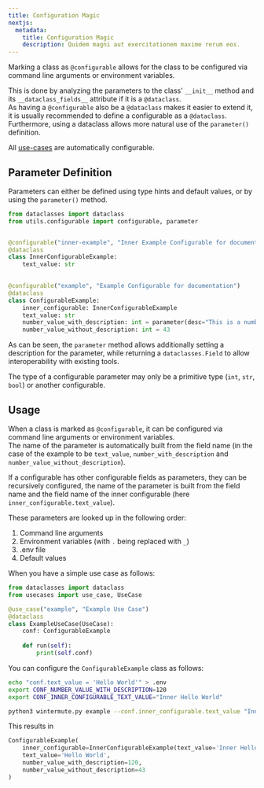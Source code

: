 ```yaml
---
title: Configuration Magic
nextjs:
  metadata:
    title: Configuration Magic
    description: Quidem magni aut exercitationem maxime rerum eos.
---
```


Marking a class as `@configurable` allows for the class to be configured via command line arguments or environment variables.

This is done by analyzing the parameters to the class' `__init__` method and its `__dataclass_fields__` attribute if it is a `@dataclass`.  
As having a `@configurable` also be a `@dataclass` makes it easier to extend it, it is usually recommended to define a configurable as a `@dataclass`.
Furthermore, using a dataclass allows more natural use of the `parameter()` definition.

All [use-cases](use_case.md) are automatically configurable.

## Parameter Definition

Parameters can either be defined using type hints and default values, or by using the `parameter()` method.

```python
from dataclasses import dataclass
from utils.configurable import configurable, parameter


@configurable("inner-example", "Inner Example Configurable for documentation")
@dataclass
class InnerConfigurableExample:
    text_value: str
    

@configurable("example", "Example Configurable for documentation")
@dataclass
class ConfigurableExample:
    inner_configurable: InnerConfigurableExample
    text_value: str
    number_value_with_description: int = parameter(desc="This is a number value", default=42)
    number_value_without_description: int = 43
```

As can be seen, the `parameter` method allows additionally setting a description for the parameter, while returning a `dataclasses.Field` to allow interoperability with existing tools.

The type of a configurable parameter may only be a primitive type (`int`, `str`, `bool`) or another configurable.

## Usage

When a class is marked as `@configurable`, it can be configured via command line arguments or environment variables.  
The name of the parameter is automatically built from the field name (in the case of the example to be `text_value`, `number_with_description` and `number_value_without_description`).

If a configurable has other configurable fields as parameters, they can be recursively configured, the name of the parameter is built from the field name and the field name of the inner configurable (here `inner_configurable.text_value`).

These parameters are looked up in the following order:

1. Command line arguments
2. Environment variables (with `.` being replaced with `_`)
3. .env file
4. Default values

When you have a simple use case as follows:

```python
from dataclasses import dataclass
from usecases import use_case, UseCase

@use_case("example", "Example Use Case")
@dataclass
class ExampleUseCase(UseCase):
    conf: ConfigurableExample
    
    def run(self):
        print(self.conf)
```

You can configure the `ConfigurableExample` class as follows:

```bash
echo "conf.text_value = 'Hello World'" > .env
export CONF_NUMBER_VALUE_WITH_DESCRIPTION=120
export CONF_INNER_CONFIGURABLE_TEXT_VALUE="Inner Hello World"

python3 wintermute.py example --conf.inner_configurable.text_value "Inner Hello World Overwrite"
```

This results in 

```python
ConfigurableExample(
    inner_configurable=InnerConfigurableExample(text_value='Inner Hello World Overwrite'),
    text_value='Hello World',
    number_value_with_description=120,
    number_value_without_description=43
)
```
